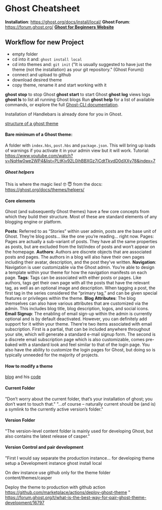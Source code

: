 # Ghost Cheatsheet

**Installation**: https://ghost.org/docs/install/local/
**Ghost Forum**: https://forum.ghost.org/
**[Ghost for Beginners Website](https://www.ghostforbeginners.com/)**

## Workflow for new Project

- empty folder
- cd into it and: `ghost install local`
- cd into themes and: `git init`
  ("It is usually suggested to have just the theme (not the installation) as your git repository." (Ghost Forum))
- connect and upload to github 
- download desired theme
- copy theme, rename it and start working with it

**ghost stop** to stop Ghost
**ghost start** to start Ghost
**ghost log** views logs
**ghost ls** to list all running Ghost blogs
Run **ghost help** for a list of available commands, or explore the full [Ghost-CLI documentation](https://ghost.org/docs/api/v3/ghost-cli/).

Installation of Handlebars is already done for you in Ghost.

[structure of a ghost theme](https://ghost.org/docs/api/v3/handlebars-themes/structure/)

#### Bare minimum of a Ghost theme:
A folder with `index.hbs`, `post.hbs` and `package.json`. This will bring up loads of warnings if you activate it in your admin view but it will work. Tutorial: https://www.youtube.com/watch?v=NqHw0we2WP4&list=PLtKjv92L0ihBBXGz7iCdtTkvdD0dXXy78&index=7 

##### Ghost helpers
This is where the magic lies! 🤓 😇
from the docs: https://ghost.org/docs/themes/helpers/

#### Core elements
Ghost (and subsequently Ghost themes) have a few core concepts from which they build their structure. Most of these are standard elements of any blogging engine or platform.

**Posts**: Referred to as “Stories” within user admin, posts are the base unit of Ghost. They’re blog posts… like the one you’re reading… right now.
Pages: Pages are actually a sub-variant of posts. They have all the same properties as posts, but are excluded from the list/index of posts and won’t appear on the homepage.
**Authors**: Authors are discrete objects that are associated posts and pages. The authors in a blog will also have their own pages including their avatar, description, and the post they’ve written.
**Navigation**: Navigation is user customizable via the Ghost admin. You’re able to design a template within your theme for how the navigation manifests on each page.
**Tags**: Tags can be associated with either posts or pages. Like authors, tags get their own page with all the posts that have the relevant tag, as well as an optional image and description. When tagging a post, the first tag in the series considered the “primary tag,” and can be given special features or privileges within the theme.
**Blog Attributes**: The blog themselves can also have various attributes that are customized via the admin. This includes blog title, blog description, logos, and social icons.
**Email Signup**: The enabling of email sign-up within the admin is currently optional and is by default deactivated. However, you can definitely add support for it within your theme. There’re two items associated with email subscription. First is a partial, that can be included anywhere throughout your site, which will generate a standard e-mail signup form. The second is a discrete email subscription page which is also customizable, comes pre-baked with a standard look and feel similar to that of the login page.
You also have the ability to customize the login pages for Ghost, but doing so is typically unneeded for the majority of projects.

#### How to modify a theme

[blog](https://stanislas.blog/2018/02/my-custom-ghost-theme/) and his [code](https://github.com/angristan/Casper-XYZ/blob/master/assets/css/custom.css)


#### Current Folder
"Don’t worry about the current folder, that’s your installation of ghost; you don’t want to touch that."
"...of course – naturally current should be (and is) a symlink to the currently active version’s folder."

#### Version Folder
"The version-level content folder is mainly used for developing Ghost, but also contains the latest release of casper."


#### Version Control and pair development

"First I would say separate the production instance…
for developing theme setup a Development instance ghost install local

On dev instance use github only for the theme folder content/themes/casper

Deploy the theme to production with github action https://github.com/marketplace/actions/deploy-ghost-theme "
https://forum.ghost.org/t/what-is-the-best-way-for-pair-ghost-theme-development/16797